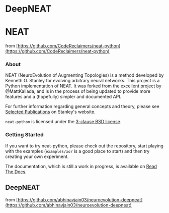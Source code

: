 # DeepNEAT

# NEAT

from [https://github.com/CodeReclaimers/neat-python](https://github.com/CodeReclaimers/neat-python)

### About

NEAT (NeuroEvolution of Augmenting Topologies) is a method developed by Kenneth O. Stanley for evolving arbitrary neural 
networks. This project is a Python implementation of NEAT.  It was forked from the excellent project by @MattKallada, 
and is in the process of being updated to provide more features and a (hopefully) simpler and documented API.

For further information regarding general concepts and theory, please see [Selected Publications](http://www.cs.ucf.edu/~kstanley/#publications) on Stanley's website.

`neat-python` is licensed under the [3-clause BSD license](https://opensource.org/licenses/BSD-3-Clause).

### Getting Started ##

If you want to try neat-python, please check out the repository, start playing with the examples (`examples/xor` is a good place to start) and then try creating your own experiment.

The documentation, which is still a work in progress, is available on [Read The Docs](http://neat-python.readthedocs.io).

## DeepNEAT

from [https://github.com/abhinavjain03/neuroevolution-deepneat](https://github.com/abhinavjain03/neuroevolution-deepneat)
